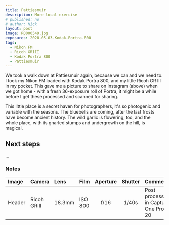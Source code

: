 ```yaml
---
title: Pattiesmuir
description: More local exercise
# published: no
# author: Nick
layout: post
image: R0000549.jpg
exposures: 2020-05-03-Kodak-Portra-800
tags:
  - Nikon FM
  - Ricoh GRIII
  - Kodak Portra 800
  - Pattiesmuir
---
```

We took a walk down at Pattiesmuir again, because we can and we need to. I took my Nikon FM loaded with Kodak Portra 800, and my little Ricoh GR III in my pocket. This gave me a picture to share on Instagram (above) when we got home - with a fresh 36-exposure roll of Portra, it might be a while before I get these processed and scanned for sharing.

This little place is a secret haven for photographers, it's so photogenic and variable with the seasons. The bluebells are coming, after the last frosts have become ancient history. The wild garlic is flowering, too, and the whole place, with its gnarled stumps and undergrowth on the hill, is magical.

## Next steps
...

### Notes

Image|Camera|Lens|Film|Aperture|Shutter|Comment
:----|:-----|:---|:---|:------:|:----:|:------
Header|Ricoh GRIII|18.3mm|ISO 800|f/16|1/40s|Post processing in Capture One Pro 20
